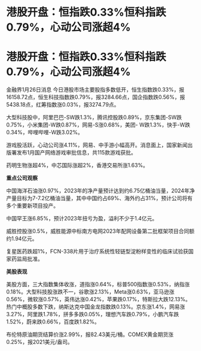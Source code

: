 # 港股开盘：恒指跌0.33%恒科指跌0.79%，心动公司涨超4%

# 港股开盘：恒指跌0.33%恒科指跌0.79%，心动公司涨超4%

金融界1月26日消息
今日港股市场主要股指多数低开，恒生指数跌0.33%，报16158.72点，恒生科技指数跌0.79%，报3284.66点，国企指数跌0.56%，报5438.18点，红筹指数涨0.03%，报3274.79点。

大型科技股中，阿里巴巴-SW跌1.3%，腾讯控股跌0.89%，京东集团-SW跌0.75%，小米集团-W跌0.87%，网易-S涨0.68%，美团-
W跌1.3%，快手-W跌0.34%，哔哩哔哩-W跌3.02%。

游戏股活跃，心动公司涨4.11%，网易、中手游小幅高开。消息面上，国家新闻出版署发布1月国产网络游戏审批信息，共115款游戏获批。

药明生物涨超4%，中芯国际涨超2%，香港交易所涨1.63%。

**重点公司观察**

中国海洋石油涨0.97%，2023年的净产量预计达到约6.75亿桶油当量，2024年净产量目标为7-7.2亿桶油当量，其中中国约占69%、海外约占31%，预计公司将有多个重要新项目投产。

中国罕王涨6.85%，预计2023年扭亏为盈，溢利不少于1.4亿元。

威胜控股涨0.5%，威胜能源中标南方电网2023年配网设备第二批框架项目合同额约1.94亿元。

复星医药跌超1%，FCN-338片用于治疗系统性轻链型淀粉样变性的临床试验获国家药监局批准。

**美股表现**

美股方面，三大指数集体收涨，道指涨0.64%，标普500指数涨0.53%，纳指涨0.18%。大型科技股涨跌不一，谷歌涨2.13%，Meta涨0.63%，亚马逊涨0.56%，微软涨0.57%，英伟达涨0.42%，苹果跌0.17%，特斯拉大跌12.13%。热门中概股多数下跌，纳斯达克中国金龙指数跌0.13%。京东涨1.4%，网易涨3.27%，阿里跌1.78%，拼多多跌0.05%，理想汽车跌0.79%，小鹏汽车跌1.52%，蔚来跌0.66%，百度跌1.82%。

布伦特原油期货结算价涨2.99%，报82.43美元/桶。COMEX黄金期货涨0.25%，报2021美元/盎司。

